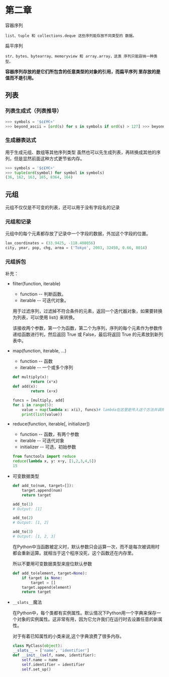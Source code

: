 # 第二章
容器序列

    list、tuple 和 collections.deque 这些序列能存放不同类型的 数据。
扁平序列

    str、bytes、bytearray、memoryview 和 array.array，这类 序列只能容纳一种类型。
**容器序列存放的是它们所包含的任意类型的对象的引用，而扁平序列 里存放的是值而不是引用。**
## 列表
### 列表生成式（列表推导）
```python
>>> symbols = '$¢£¥€¤' 
>>> beyond_ascii = [ord(s) for s in symbols if ord(s) > 127] >>> beyond_ascii [162, 163, 165, 8364, 164]
```
### 生成器表达式
用于生成元组、数组等其他序列类型
虽然也可以先生成列表，再转换成其他的序列，但是显然前面这种方式更节省内存。
```python
>>> symbols = '$¢£¥€¤' 
>>> tuple(ord(symbol) for symbol in symbols) 
(36, 162, 163, 165, 8364, 164) 
```
## 元组
元组不仅仅是不可变的列表，还可以用于没有字段名的记录
### 元组和记录
元组中的每个元素都存放了记录中一个字段的数据，外加这个字段的位置。
```python
lax_coordinates = (33.9425, -118.408056)
city, year, pop, chg, area = ('Tokyo', 2003, 32450, 0.66, 8014)
```
### 元组拆包

补充：
* filter(function, iterable)
    * function -- 判断函数。
    * iterable -- 可迭代对象。

    用于过滤序列，过滤掉不符合条件的元素，返回一个迭代器对象，如果要转换为列表，可以使用 list() 来转换。

    该接收两个参数，第一个为函数，第二个为序列，序列的每个元素作为参数传递给函数进行判，然后返回 True 或 False，最后将返回 True 的元素放到新列表中。
* map(function, iterable, ...)
    * function -- 函数
    * iterable -- 一个或多个序列
    ```python
    def multiply(x):
            return (x*x)
    def add(x):
            return (x+x)

    funcs = [multiply, add]
    for i in range(5):
        value = map(lambda x: x(i), funcs)# lambda在这里是传入这个方法并调用
        print(list(value))
    ```
* reduce(function, iterable[, initializer])
    * function -- 函数，有两个参数
    * iterable -- 可迭代对象
    * initializer -- 可选，初始参数
    ```python
    from functools import reduce
    reduce(lambda x, y: x+y, [1,2,3,4,5])
    15
    ```
* 可变数据类型
    ```python
    def add_to(num, target=[]):
        target.append(num)
        return target

    add_to(1)
    # Output: [1]

    add_to(2)
    # Output: [1, 2]

    add_to(3)
    # Output: [1, 2, 3]
    ```
    在Python中当函数被定义时，默认参数只会运算一次，而不是每次被调用时都会重新运算。就相当于这个程序没死，这个函数还在内存里。
    
    所以不要用可变数据类型来座位默认参数
    ```python
    def add_to(element, target=None):
        if target is None:
            target = []
        target.append(element)
        return target
    ```
* `__slots__`魔法

    在Python中，每个类都有实例属性。默认情况下Python用一个字典来保存一个对象的实例属性。这非常有用，因为它允许我们在运行时去设置任意的新属性。

    对于有着已知属性的小类来说,这个字典浪费了很多内存。
    ```python
    class MyClass(object):
    __slots__ = ['name', 'identifier']
    def __init__(self, name, identifier):
        self.name = name
        self.identifier = identifier
        self.set_up()
    ```